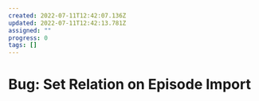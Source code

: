 ```yaml
---
created: 2022-07-11T12:42:07.136Z
updated: 2022-07-11T12:42:13.781Z
assigned: ""
progress: 0
tags: []
---
```


# Bug: Set Relation on Episode Import
